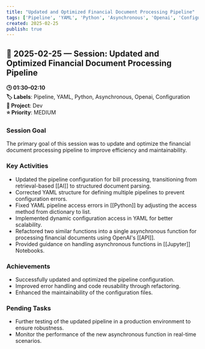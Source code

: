 ```yaml
---
title: "Updated and Optimized Financial Document Processing Pipeline"
tags: ['Pipeline', 'YAML', 'Python', 'Asynchronous', 'Openai', 'Configuration']
created: 2025-02-25
publish: true
---
```


## 📅 2025-02-25 — Session: Updated and Optimized Financial Document Processing Pipeline

**🕒 01:30–02:10**  
**🏷️ Labels**: Pipeline, YAML, Python, Asynchronous, Openai, Configuration  
**📂 Project**: Dev  
**⭐ Priority**: MEDIUM  


### Session Goal
The primary goal of this session was to update and optimize the financial document processing pipeline to improve efficiency and maintainability.

### Key Activities
- Updated the pipeline configuration for bill processing, transitioning from retrieval-based [[AI]] to structured document parsing.
- Corrected YAML structure for defining multiple pipelines to prevent configuration errors.
- Fixed YAML pipeline access errors in [[Python]] by adjusting the access method from dictionary to list.
- Implemented dynamic configuration access in YAML for better scalability.
- Refactored two similar functions into a single asynchronous function for processing financial documents using OpenAI's [[API]].
- Provided guidance on handling asynchronous functions in [[Jupyter]] Notebooks.

### Achievements
- Successfully updated and optimized the pipeline configuration.
- Improved error handling and code reusability through refactoring.
- Enhanced the maintainability of the configuration files.

### Pending Tasks
- Further testing of the updated pipeline in a production environment to ensure robustness.
- Monitor the performance of the new asynchronous function in real-time scenarios.
